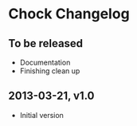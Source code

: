 Chock Changelog
================

To be released
--------------

* Documentation
* Finishing clean up

2013-03-21, v1.0
----------------

* Initial version